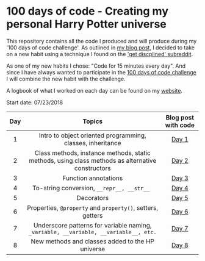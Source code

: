 # 100 days of code - Creating my personal Harry Potter universe

This repository contains all the code I produced and will produce during my '100 days of code challenge'. As outlined in [my blog post](http://www.alpopkes.com/posts/2018/07/blog-post-1), I decided to take on a new habit using a technique I found on the ['get discplined' subreddit](https://www.reddit.com/r/getdisciplined/comments/1x99m6/im_a_piece_of_shit_no_more_games_no_more_lies_no/cf9dz72/).

As one of my new habits I chose: "Code for 15 minutes every day". And since I have always wanted to participate in the [100 days of code challenge](https://pybit.es/special-100days.html) I will combine the new habit with the challenge.

A logbook of what I worked on each day can be found on my [website](http://www.alpopkes.com/posts/2018/07/).

Start date: 07/23/2018   

| Day   | Topics          | Blog post with code  |
| :---: |:--------------: | :-------------------:|
| 1 | Intro to object oriented programming, classes, inheritance   | [Day 1](http://www.alpopkes.com/posts/2018/07/coding-challenge-day-1/)   |
| 2 | Class methods, instance methods, static methods, using class methods as alternative constructors | [Day 2](http://www.alpopkes.com/posts/2018/07/coding-challenge-day-2/)    |
| 3 |Function annotations|[Day 3](http://www.alpopkes.com/posts/2018/07/coding-challenge-day-3/)    |
| 4 |To-string conversion, ```__repr__, __str__ ```|[Day 4](http://www.alpopkes.com/posts/2018/07/coding-challenge-day-4/)    |
| 5 |Decorators|[Day 5](http://www.alpopkes.com/posts/2018/07/coding-challenge-day-5/)    |
| 6 |Properties, ```@property``` and ```property()```, setters, getters|[Day 6](http://www.alpopkes.com/posts/2018/07/coding-challenge-day-6/)    |
| 7 |Underscore patterns for variable naming, ```_variable, __variable, __variable__, etc.```|[Day 7](http://www.alpopkes.com/posts/2018/07/coding-challenge-day-7/)    |
| 8 | New methods and classes added to the HP universe |[Day 8](http://www.alpopkes.com/posts/2018/07/coding-challenge-day-8/)    |
